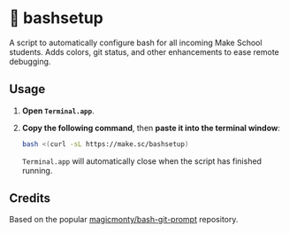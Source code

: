 # 🌈 bashsetup

A script to automatically configure bash for all incoming Make School students. Adds colors, git status, and other enhancements to ease remote debugging.

## Usage

1. **Open `Terminal.app`**.
1. **Copy the following command**, then **paste it into the terminal window**:

    ```bash
    bash <(curl -sL https://make.sc/bashsetup)
    ```

    `Terminal.app` will automatically close when the script has finished running.

## Credits

Based on the popular [magicmonty/bash-git-prompt](https://github.com/magicmonty/bash-git-prompt) repository.
